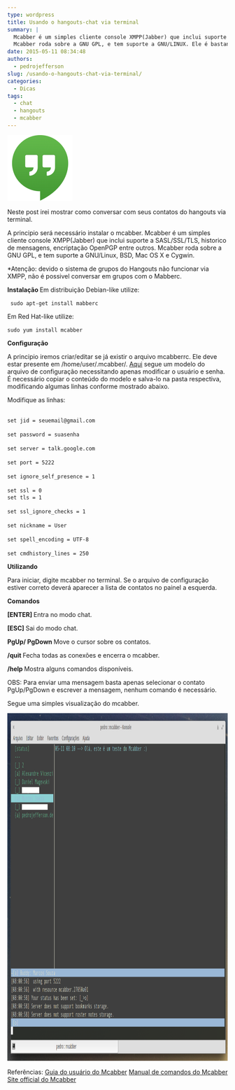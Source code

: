 ```yaml
---
type: wordpress
title: Usando o hangouts-chat via terminal
summary: |
  Mcabber é um simples cliente console XMPP(Jabber) que inclui suporte a SASL/SSL/TLS, Historico de mensagens, Encriptação OpenPGP entre outros..
  Mcabber roda sobre a GNU GPL, e tem suporte a GNU/LINUX. Ele é bastante utilizado para fazer conexões com chat via XMPP.
date: 2015-05-11 08:34:48
authors:
  - pedrojefferson
slug: /usando-o-hangouts-chat-via-terminal/
categories:
  - Dicas
tags:
  - chat
  - hangouts
  - mcabber
---
```


<a href="/images/wp-content/uploads/2015/05/Hangouts.png"><img class="aligncenter size-thumbnail wp-image-2079" src="/images/wp-content/uploads/2015/05/Hangouts-150x150.png" alt="Hangouts" width="150" height="150" /></a>

Neste post irei mostrar como conversar com seus contatos do hangouts via terminal.

A principio será necessário instalar o mcabber. Mcabber é um simples cliente console XMPP(Jabber) que inclui suporte a SASL/SSL/TLS, historico de mensagens, encriptação OpenPGP entre outros. Mcabber roda sobre a GNU GPL, e tem suporte a GNU/Linux, BSD, Mac OS X e Cygwin.

*Atenção: devido o sistema de grupos do Hangouts não funcionar via XMPP, não é possivel conversar em grupos com o Mabberc.

<strong> Instalação </strong>
Em distribuição Debian-like utilize:

<pre><code class="bash"> sudo apt-get install mabberc </code></pre>

Em Red Hat-like utilize:

<pre><code class="bash">sudo yum install mcabber </code></pre>

<strong> Configuração</strong>

A principio iremos criar/editar se já existir o arquivo mcabberrc. Ele deve estar presente em /home/user/.mcabber/. <a href="http://mcabber.com/files/mcabberrc.example">Aqui</a> segue um modelo do arquivo de configuração necessitando apenas modificar o usuário e senha. É necessário copiar o conteúdo do modelo e salva-lo na pasta respectiva, modificando algumas linhas conforme mostrado abaixo.

Modifique as linhas:

<pre><code class="bash">
set jid = seuemail@gmail.com

set password = suasenha

set server = talk.google.com

set port = 5222

set ignore_self_presence = 1

set ssl = 0
set tls = 1

set ssl_ignore_checks = 1

set nickname = User

set spell_encoding = UTF-8

set cmdhistory_lines = 250
</code></pre>

<strong> Utilizando </strong>

Para iniciar, digite mcabber no terminal. Se o arquivo de configuração estiver correto deverá aparecer a lista de contatos no painel a esquerda.

<strong> Comandos </strong>

<strong> [ENTER] </strong>
Entra no modo chat.

<strong> [ESC] </strong>
Sai do modo chat.

<strong> PgUp/ PgDown </strong>
Move o cursor sobre os contatos.

<strong> /quit </strong>
Fecha todas as conexões e encerra o mcabber.

<strong> /help </strong>
Mostra alguns comandos disponíveis.

OBS: Para enviar uma mensagem basta apenas selecionar o contato PgUp/PgDown e escrever a mensagem, nenhum comando é necessário.

Segue uma simples visualização do mcabber.

<a href="/images/wp-content/uploads/2015/05/mcabber.png"><img src="/images/wp-content/uploads/2015/05/mcabber.png" alt="mcabber" width="1197" height="795" class="aligncenter size-full wp-image-2177" /></a>

Referências:
<a href="http://mcabber.com/files/mcabber_guide.pdf" target="_blank"> Guia do usuário do Mcabber</a>
<a href="http://lilotux.net/~mikael/mcabber/files/mcabber.1.html" target="_blank"> Manual de comandos do Mcabber</a>
<a href="http://mcabber.com/" target="_blank"> Site official do Mcabber </a>